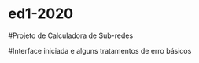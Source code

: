 # ed1-2020

#Projeto de Calculadora de Sub-redes

#Interface iniciada e alguns tratamentos de erro básicos